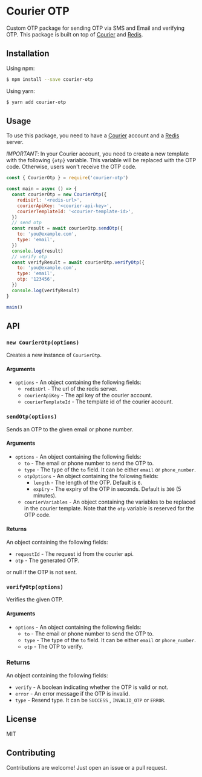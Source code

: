 # Courier OTP

Custom OTP package for sending OTP via SMS and Email and verifying OTP. This package is built on top of [Courier](https://courier.com) and [Redis](https://redis.io/).

## Installation

Using npm:

```bash
$ npm install --save courier-otp
```

Using yarn:

```bash
$ yarn add courier-otp
```

## Usage

To use this package, you need to have a [Courier](https://courier.com) account and a [Redis](https://redis.io) server.

_IMPORTANT_: In your Courier account, you need to create a new template with the following
`{otp}` variable. This variable will be replaced with the OTP code. Otherwise, users won't receive the OTP code.

```js
const { CourierOtp } = require('courier-otp')

const main = async () => {
  const courierOtp = new CourierOtp({
    redisUrl: '<redis-url>',
    courierApiKey: '<courier-api-key>',
    courierTemplateId: '<courier-template-id>',
  })
  // send otp
  const result = await courierOtp.sendOtp({
    to: 'you@example.com',
    type: 'email',
  })
  console.log(result)
  // verify otp
  const verifyResult = await courierOtp.verifyOtp({
    to: 'you@example.com',
    type: 'email',
    otp: '123456',
  })
  console.log(verifyResult)
}

main()
```

## API

### `new CourierOtp(options)`

Creates a new instance of `CourierOtp`.

#### Arguments

- `options` - An object containing the following fields:
  - `redisUrl` - The url of the redis server.
  - `courierApiKey` - The api key of the courier account.
  - `courierTemplateId` - The template id of the courier account.

### `sendOtp(options)`

Sends an OTP to the given email or phone number.

#### Arguments

- `options` - An object containing the following fields:
  - `to` - The email or phone number to send the OTP to.
  - `type` - The type of the `to` field. It can be either `email` or `phone_number`.
  - `otpOptions` - An object containing the following fields:
    - `length` - The length of the OTP. Default is `6`.
    - `expiry` - The expiry of the OTP in seconds. Default is `300` (5 minutes).
  - `courierVariables` - An object containing the variables to be replaced in the courier template. Note that the `otp` variable is reserved for the OTP code.

#### Returns

An object containing the following fields:

- `requestId` - The request id from the courier api.
- `otp` - The generated OTP.

or null if the OTP is not sent.

### `verifyOtp(options)`

Verifies the given OTP.

#### Arguments

- `options` - An object containing the following fields:
  - `to` - The email or phone number to send the OTP to.
  - `type` - The type of the `to` field. It can be either `email` or `phone_number`.
  - `otp` - The OTP to verify.

### Returns

An object containing the following fields:

- `verify` - A boolean indicating whether the OTP is valid or not.
- `error` - An error message if the OTP is invalid.
- `type` - Resend type. It can be `SUCCESS` , `INVALID_OTP` or `ERROR`.

## License

MIT

## Contributing

Contributions are welcome! Just open an issue or a pull request.
